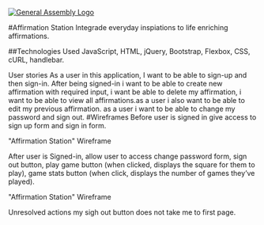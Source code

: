 [![General Assembly Logo](https://camo.githubusercontent.com/1a91b05b8f4d44b5bbfb83abac2b0996d8e26c92/687474703a2f2f692e696d6775722e636f6d2f6b6538555354712e706e67)](https://generalassemb.ly/education/web-development-immersive)

#Affirmation Station
Integrade everyday inspiations to life enriching affirmations. 

##Technologies Used
JavaScript, HTML, jQuery, Bootstrap, Flexbox, CSS, cURL, handlebar.

User stories
As a user in this application, I want to be able to sign-up and then sign-in. After being signed-in i want to be able to create new affirmation with required input, i want be able to delete my affirmation, i want to be able to view all affirmations.as a user i also want to be able to edit my previous affirmation. as a user i want to be able to change my password and sign out.
#Wireframes
Before user is signed in give access to sign up form and sign in form.


"Affirmation Station" Wireframe

After user is Signed-in, allow user to access change password form, sign out button, play game button (when clicked, displays the square for them to play), game stats button (when click, displays the number of games they’ve played).

"Affirmation Station" Wireframe

Unresolved actions
my sigh out button does not take me to first page.
